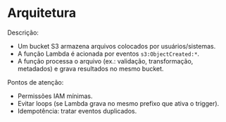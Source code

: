 # Arquitetura

Descrição:
- Um bucket S3 armazena arquivos colocados por usuários/sistemas.
- A função Lambda é acionada por eventos `s3:ObjectCreated:*`.
- A função processa o arquivo (ex.: validação, transformação, metadados) e grava resultados no mesmo bucket.

Pontos de atenção:
- Permissões IAM mínimas.
- Evitar loops (se Lambda grava no mesmo prefixo que ativa o trigger).
- Idempotência: tratar eventos duplicados.
